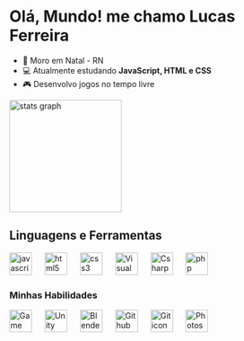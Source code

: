 # Olá, Mundo! me chamo Lucas Ferreira
- 🌌 Moro em Natal - RN
- 💻 Atualmente estudando **JavaScript, HTML e CSS**
- 🎮 Desenvolvo jogos no tempo livre

<div align="left">
  <img src="https://github-readme-stats.vercel.app/api?username=lucasilvafe&hide_title=false&hide_rank=false&show_icons=true&include_all_commits=true&count_private=true&disable_animations=false&theme=github_dark&locale=pt-br&hide_border=true" height="200" alt="stats graph"  />
</div>

## Linguagens e Ferramentas

<div align="left">
  <img src="https://cdn.jsdelivr.net/gh/devicons/devicon/icons/javascript/javascript-plain.svg" height="40" alt="javascript icon"/>
  <img width="15"/>
  <img src="https://cdn.jsdelivr.net/gh/devicons/devicon/icons/html5/html5-plain-wordmark.svg" height="40" alt="html5 icon"/>
  <img width="15"/>
  <img src="https://cdn.jsdelivr.net/gh/devicons/devicon/icons/css3/css3-plain-wordmark.svg" height="40" alt="css3 icon"/>
  <img width="15"/>
  <img src="https://cdn.icon-icons.com/icons2/2107/PNG/512/file_type_vscode_icon_130084.png" height="40" alt="Visual studio code icon"/>
  <img width="15"/>
  <img src="https://cdn-icons-png.flaticon.com/512/6132/6132221.png" height="40" alt="Csharp icon"/>
  <img width="15"/>
  <img src="https://cdn.icon-icons.com/icons2/2415/PNG/512/php_plain_logo_icon_146397.png" height="40" alt="php icon"/>

</div>

### Minhas Habilidades

<div align="left">
  <img src="https://cdn2.steamgriddb.com/icon/e500b7708a865ec27eef36c33953b06e/32/256x256.png" height="40" alt="Game Maker Studio 2 icon"/> 
  <img width="15"/>
  <img src="https://cdn4.iconfinder.com/data/icons/logos-brands-5/24/unity-512.png" height="40" alt="Unity icon"/>
  <img width="15"/>
  <img src="https://cdn.jsdelivr.net/gh/devicons/devicon/icons/blender/blender-original.svg" height="40" alt="Blender icon"/>
  <img width="15"/>
  <img src="https://git-scm.com/images/logos/downloads/Git-Icon-1788C.png" height="40" alt="Github icon"/>
  <img width="15"/>
  <img src="https://cdn-icons-png.flaticon.com/512/25/25231.png" height="40" alt="Git icon"/>
  <img width="15"/>
  <img src="https://upload.wikimedia.org/wikipedia/commons/thumb/a/af/Adobe_Photoshop_CC_icon.svg/2101px-Adobe_Photoshop_CC_icon.svg.png" height="40" alt="Photoshop icon"/>
</div>
